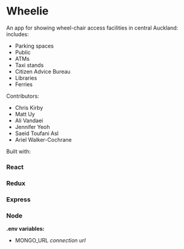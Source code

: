 # Wheelie

An app for showing wheel-chair access facilities in central Auckland:
includes:

- Parking spaces
- Public
- ATMs
- Taxi stands
- Citizen Advice Bureau
- Libraries
- Ferries

Contributors:
- Chris Kirby
- Matt Uy
- Ali Vandaei
- Jennifer Yeoh
- Saeid Toufani Asl
- Ariel Walker-Cochrane

Built with:

### React
### Redux
### Express
### Node


**.env variables:**

- MONGO_URL _connection url_
